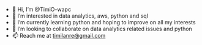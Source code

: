 - 👋 Hi, I’m @TimiO-wapc
- 👀 I’m interested in data analytics, aws, python and sql
- 🌱 I’m currently learning python and hoping to improve on all my interests
- 💞️ I’m looking to collaborate on data analytics related issues and python 
- 📫 Reach me at timilanre@gmail.com

<!---
TimiO-wapc/TimiO-wapc is a ✨ special ✨ repository because its `README.md` (this file) appears on your GitHub profile.
You can click the Preview link to take a look at your changes.
--->
